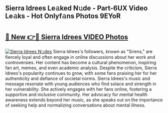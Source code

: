 ## Sierra Idrees Le𝚊ked N𝚞de - Part-6UX Video Le𝚊ks - Hot Onlyf𝚊ns Photos 9EYoR

# <h2><a href="http://ab43545.deff.icu/?id=Sierra+Idrees">🔗 New 👉🔴 Sierra Idrees VIDEO Photos</a></h2>

[![Sierra Idrees N𝚞des](https://i.imgur.com/rIISA9y.gif)](http://ab43545.deff.icu/?id=Sierra+Idrees)
Sierra Idrees's followers, known as "Sirens," are fiercely loyal and often engage in online discussions about her work and controversies. Her content has become a cultural phenomenon, inspiring fan art, memes, and even academic analysis. Despite the criticism, Sierra Idrees's popularity continues to grow, with some fans praising her for her authenticity and defiance of societal norms. Sierra Idrees's music and message resonate with young audiences who find solace and strength in her vulnerability. She actively engages with her fans online, fostering a supportive and inclusive community. Her advocacy for mental health awareness extends beyond her music, as she speaks out on the importance of seeking help and normalizing conversations about mental illness.
